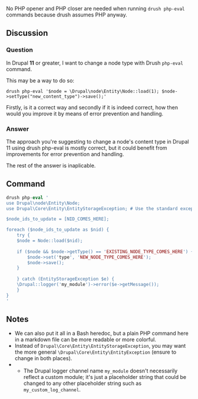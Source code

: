 No PHP opener and PHP closer are needed when running `drush php-eval` commands because drush assumes PHP anyway.

## Discussion

### Question

In Drupal **11** or greater, I want to change a node type with Drush `php-eval` command.

This may be a way to do so:

```
drush php-eval '$node = \Drupal\node\Entity\Node::load(1); $node->setType("new_content_type")->save();'
```

Firstly, is it a correct way and secondly if it is indeed correct, how then would you improve it by means of error prevention and handling.

### Answer

The approach you're suggesting to change a node's content type in Drupal 11 using drush php-eval is mostly correct, but it could benefit from improvements for error prevention and handling.

The rest of the answer is inaplicable.

## Command

```php
drush php-eval '
use Drupal\node\Entity\Node;
use Drupal\Core\Entity\EntityStorageException; # Use the standard exception handler;

$node_ids_to_update = [NID_COMES_HERE];

foreach ($node_ids_to_update as $nid) {
    try {
    $node = Node::load($nid);
    
    if ($node && $node->getType() == 'EXISTING_NODE_TYPE_COMES_HERE') {
        $node->set('type', 'NEW_NODE_TYPE_COMES_HERE');
        $node->save();
    }
    
    } catch (EntityStorageException $e) {
    \Drupal::logger('my_module')->error($e->getMessage());
    }
}
'
```

## Notes

* We can also put it all in a Bash heredoc, but a plain PHP command here in a markdown file can be more readable or more colorful.
* Instead of `Drupal\Core\Entity\EntityStorageException`, you may want the more general `\Drupal\Core\Entity\EntityException` (ensure to change in both places).
* * The Drupal logger channel name `my_module` doesn't necessarily reflect a custom module; it's just a placeholder string that could be changed to any other placeholder string such as `my_custom_log_channel`.
